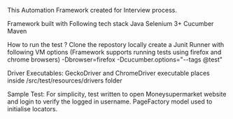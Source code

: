 This Automation Framework created for Interview process.

Framework built with Following tech stack
Java
Selenium 3+
Cucumber
Maven

How to run the test ?
Clone the repostory locally
create a Junit Runner with following VM options (Framework supports running tests using firefox and chrome browsers)
-Dbrowser=firefox -Dcucumber.options="--tags @test"

Driver Executables:
GeckoDriver and ChromeDriver executable places inside /src/test/resources/drivers folder

Sample Test:
For simplicity, test written to open Moneysupermarket website and login to verify the logged in username.
PageFactory model used to initialise locators.
